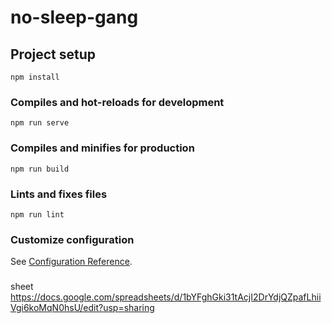 # no-sleep-gang

## Project setup
```
npm install
```

### Compiles and hot-reloads for development
```
npm run serve
```

### Compiles and minifies for production
```
npm run build
```

### Lints and fixes files
```
npm run lint
```

### Customize configuration
See [Configuration Reference](https://cli.vuejs.org/config/).

###
sheet https://docs.google.com/spreadsheets/d/1bYFghGki31tAcjI2DrYdjQZpafLhiiVgi6koMqN0hsU/edit?usp=sharing